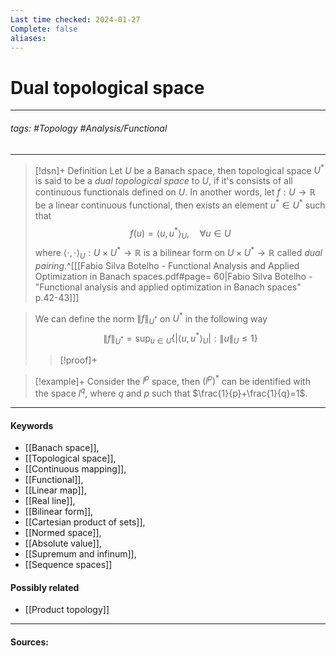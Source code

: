 ```yaml
---
Last time checked: 2024-01-27
Complete: false
aliases:
---
```

# Dual topological space
***
###### tags: #Topology #Analysis/Functional 
***
>[!dsn]+ Definition
>Let $U$ be a Banach space, then topological space $U^{*}$ is said to be a *dual topological space* to $U$, if it's consists of all continuous functionals defined on $U$. In another words, let $f:U\to\mathbb{R}$ be a linear continuous functional, then exists an element $u^{*}\in U^{*}$ such that
>$$f(u)=\langle u,u^{*}\rangle_{U},\quad\forall u\in U$$
>where $\langle\cdot,\cdot\rangle_{U}:U\times U^{*}\to\mathbb{R}$ is a bilinear form on $U\times U^{*}\to\mathbb{R}$ called *dual pairing*.^[[[Fabio Silva Botelho - Functional Analysis and Applied Optimization in Banach spaces.pdf#page= 60|Fabio Silva Botelho - "Functional analysis and applied optimization in Banach spaces" p.42-43]]]

>We can define the norm $\|f\|_{U^{*}}$ on $U^{*}$  in the following way
>$$\|f\|_{U^{*}}=\sup_{u\in U}\left\{|\langle u,u^{*}\rangle_{U}|:\|u\|_{U}\le1\right\}$$
>>[!proof]+
>>

>[!example]+ 
>Consider the $l^{p}$ space, then $(l^{p})^{*}$ can be identified with the space $l^{q}$, where $q$ and $p$ such that $\frac{1}{p}+\frac{1}{q}=1$.
***
#### Keywords
- [[Banach space]],
- [[Topological space]],
- [[Continuous mapping]],
- [[Functional]],
- [[Linear map]],
- [[Real line]],
- [[Bilinear form]],
- [[Cartesian product of sets]],
- [[Normed space]],
- [[Absolute value]],
- [[Supremum and infinum]],
- [[Sequence spaces]]
#### Possibly related
- [[Product topology]]
***
#### Sources: